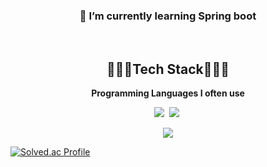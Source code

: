 <!--
**Gahyun0709/Gahyun0709** is a ✨ _special_ ✨ repository because its `README.md` (this file) appears on your GitHub profile.

Here are some ideas to get you started:

- 🔭 I’m currently working on ...
- 🌱 I’m currently learning ...
- 👯 I’m looking to collaborate on ...
- 🤔 I’m looking for help with ...
- 💬 Ask me about ...
- 📫 How to reach me: ...
- 😄 Pronouns: ...
- ⚡ Fun fact: ...
-->

<h3 align="center">🌱 I’m currently learning Spring boot</h3><br>
<h2 align="center">👩🏻‍💻Tech Stack👩🏻‍💻</h2>

<!--<p align="center"><strong>Techs that I can use skillfully</strong></p>
<p align="center"><strong>Techs that I've used at least once</strong></p>-->
<p align="center">

</p>
<p align="center"><strong>Programming Languages I often use</strong></p>
<p align="center">
<img src="https://img.shields.io/badge/Java-007396?style=flat-square&logo=java&logoColor=white"/></a>&nbsp
<img src="https://img.shields.io/badge/Python-3766AB?style=flat-square&logo=Python&logoColor=white"/></a>&nbsp
</p>
<div align="center"><img src="https://github-readme-stats.vercel.app/api?username=Gahyun0709&theme=tokyonight" /></div>

[![Solved.ac Profile](http://mazassumnida.wtf/api/v2/generate_badge?boj=ab3380)](https://solved.ac/ab3380/)

